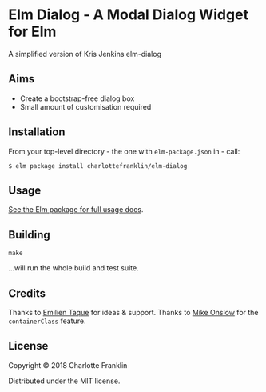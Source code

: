 # Elm Dialog - A Modal Dialog Widget for Elm

A simplified version of Kris Jenkins elm-dialog

## Aims

* Create a bootstrap-free dialog box
* Small amount of customisation required


## Installation

From your top-level directory - the one with `elm-package.json` in - call:

```
$ elm package install charlottefranklin/elm-dialog
```

## Usage

[See the Elm package for full usage docs](http://package.elm-lang.org/packages/krisajenkins/elm-dialog/latest/Dialog).


## Building

```
make
```

...will run the whole build and test suite.

## Credits

Thanks to [Emilien Taque](https://github.com/etaque) for ideas & support.
Thanks to [Mike Onslow](https://github.com/mikeonslow) for the `containerClass`
feature.
## License

Copyright © 2018 Charlotte Franklin

Distributed under the MIT license.
